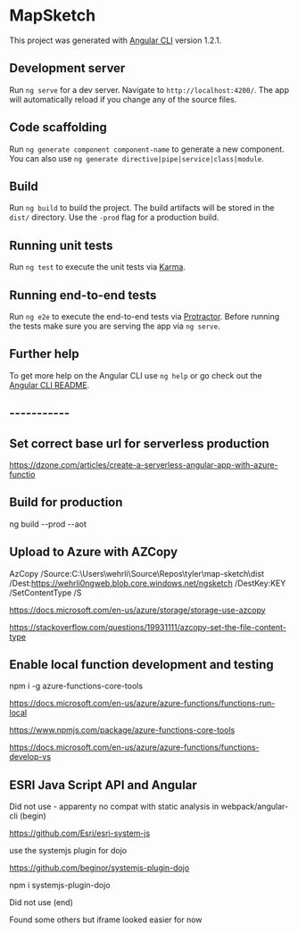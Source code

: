 # MapSketch

This project was generated with [Angular CLI](https://github.com/angular/angular-cli) version 1.2.1.

## Development server

Run `ng serve` for a dev server. Navigate to `http://localhost:4200/`. The app will automatically reload if you change any of the source files.

## Code scaffolding

Run `ng generate component component-name` to generate a new component. You can also use `ng generate directive|pipe|service|class|module`.

## Build

Run `ng build` to build the project. The build artifacts will be stored in the `dist/` directory. Use the `-prod` flag for a production build.

## Running unit tests

Run `ng test` to execute the unit tests via [Karma](https://karma-runner.github.io).

## Running end-to-end tests

Run `ng e2e` to execute the end-to-end tests via [Protractor](http://www.protractortest.org/).
Before running the tests make sure you are serving the app via `ng serve`.

## Further help

To get more help on the Angular CLI use `ng help` or go check out the [Angular CLI README](https://github.com/angular/angular-cli/blob/master/README.md).

## -----------

## Set correct base url for serverless production

<base href="https://wehrli0ngweb.blob.core.windows.net/ngsketch">

https://dzone.com/articles/create-a-serverless-angular-app-with-azure-functio

## Build for production

ng build --prod --aot 

## Upload to Azure with AZCopy

AzCopy /Source:C:\Users\wehrli\Source\Repos\tyler\map-sketch\dist /Dest:https://wehrli0ngweb.blob.core.windows.net/ngsketch /DestKey:KEY /SetContentType /S

https://docs.microsoft.com/en-us/azure/storage/storage-use-azcopy

https://stackoverflow.com/questions/19931111/azcopy-set-the-file-content-type

## Enable local function development and testing

npm i -g azure-functions-core-tools

https://docs.microsoft.com/en-us/azure/azure-functions/functions-run-local

https://www.npmjs.com/package/azure-functions-core-tools

https://docs.microsoft.com/en-us/azure/azure-functions/functions-develop-vs

## ESRI Java Script API and Angular

Did not use - apparenty no compat with static analysis in webpack/angular-cli (begin)

https://github.com/Esri/esri-system-js

use the systemjs plugin for dojo

https://github.com/beginor/systemjs-plugin-dojo

npm i systemjs-plugin-dojo

Did not use (end)

Found some others but iframe looked easier for now


